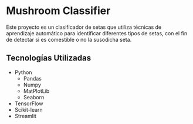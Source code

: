 
# Mushroom Classifier

Este proyecto es un clasificador de setas que utiliza técnicas de aprendizaje automático para identificar diferentes tipos de setas, con el fin de detectar si es comestible o no la susodicha seta.



## Tecnologías Utilizadas

- Python
    + Pandas
    + Numpy
    + MatPlotLib
    + Seaborn
- TensorFlow
- Scikit-learn
- Streamlit
